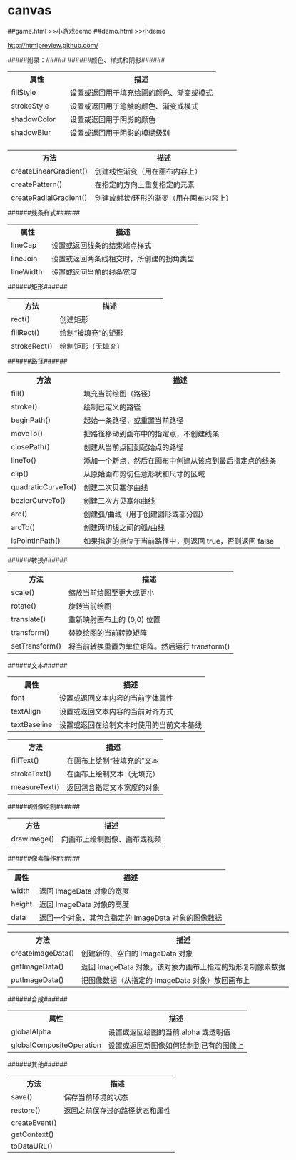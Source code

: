 # canvas
##game.html  >>小游戏demo
##demo.html  >>小demo

http://htmlpreview.github.com/



#####附录：#####
######颜色、样式和阴影######
<table class="dataintable" style="height: 160px; width: 1200px;">
<tbody>
<tr><th>属性</th><th>描述</th></tr>
<tr>
<td>fillStyle</td>
<td>设置或返回用于填充绘画的颜色、渐变或模式</td>
</tr>
<tr>
<td>strokeStyle</td>
<td>设置或返回用于笔触的颜色、渐变或模式</td>
</tr>
<tr>
<td>shadowColor</td>
<td>设置或返回用于阴影的颜色</td>
</tr>
<tr>
<td>shadowBlur</td>
<td>设置或返回用于阴影的模糊级别</td>
</tr>
<tr>
<td>shadowOffsetX</td>
<td>设置或返回阴影距形状的水平距离</td>
</tr>
<tr>
<td>shadowOffsetY</td>
<td>设置或返回阴影距形状的垂直距离</td>
</tr>
</tbody>
</table>
<table class="dataintable" style="height: 114px; width: 1200px;">
<tbody>
<tr><th>方法</th><th>描述</th></tr>
<tr>
<td>createLinearGradient()</td>
<td>创建线性渐变（用在画布内容上）</td>
</tr>
<tr>
<td>createPattern()</td>
<td>在指定的方向上重复指定的元素</td>
</tr>
<tr>
<td>createRadialGradient()</td>
<td>创建放射状/环形的渐变（用在画布内容上）</td>
</tr>
<tr>
<td>addColorStop()</td>
<td>规定渐变对象中的颜色和停止位置</td>
</tr>
</tbody>
</table>
<div>
######线条样式######
<table class="dataintable" style="height: 114px; width: 1200px;">
<tbody>
<tr><th>属性</th><th>描述</th></tr>
<tr>
<td>lineCap</td>
<td>设置或返回线条的结束端点样式</td>
</tr>
<tr>
<td>lineJoin</td>
<td>设置或返回两条线相交时，所创建的拐角类型</td>
</tr>
<tr>
<td>lineWidth</td>
<td>设置或返回当前的线条宽度</td>
</tr>
<tr>
<td>miterLimit</td>
<td>设置或返回最大斜接长度</td>
</tr>
</tbody>
</table>
</div>
<div>
######矩形######
<table class="dataintable" style="height: 114px; width: 1200px;">
<tbody>
<tr><th>方法</th><th>描述</th></tr>
<tr>
<td>rect()</td>
<td>创建矩形</td>
</tr>
<tr>
<td>fillRect()</td>
<td>绘制&ldquo;被填充&rdquo;的矩形</td>
</tr>
<tr>
<td>strokeRect()</td>
<td>绘制矩形（无填充）</td>
</tr>
<tr>
<td>clearRect()</td>
<td>在给定的矩形内清除指定的像素</td>
</tr>
</tbody>
</table>
</div>
<div>
######路径######
<table class="dataintable" style="width: 1200px;">
<tbody>
<tr><th>方法</th><th>描述</th></tr>
<tr>
<td>fill()</td>
<td>填充当前绘图（路径）</td>
</tr>
<tr>
<td>stroke()</td>
<td>绘制已定义的路径</td>
</tr>
<tr>
<td>beginPath()</td>
<td>起始一条路径，或重置当前路径</td>
</tr>
<tr>
<td>moveTo()</td>
<td>把路径移动到画布中的指定点，不创建线条</td>
</tr>
<tr>
<td>closePath()</td>
<td>创建从当前点回到起始点的路径</td>
</tr>
<tr>
<td>lineTo()</td>
<td>添加一个新点，然后在画布中创建从该点到最后指定点的线条</td>
</tr>
<tr>
<td>clip()</td>
<td>从原始画布剪切任意形状和尺寸的区域</td>
</tr>
<tr>
<td>quadraticCurveTo()</td>
<td>创建二次贝塞尔曲线</td>
</tr>
<tr>
<td>bezierCurveTo()</td>
<td>创建三次方贝塞尔曲线</td>
</tr>
<tr>
<td>arc()</td>
<td>创建弧/曲线（用于创建圆形或部分圆）</td>
</tr>
<tr>
<td>arcTo()</td>
<td>创建两切线之间的弧/曲线</td>
</tr>
<tr>
<td>isPointInPath()</td>
<td>如果指定的点位于当前路径中，则返回 true，否则返回 false</td>
</tr>
</tbody>
</table>
</div>
<div>
######转换######
<table class="dataintable" style="width: 1200px;">
<tbody>
<tr><th>方法</th><th>描述</th></tr>
<tr>
<td>scale()</td>
<td>缩放当前绘图至更大或更小</td>
</tr>
<tr>
<td>rotate()</td>
<td>旋转当前绘图</td>
</tr>
<tr>
<td>translate()</td>
<td>重新映射画布上的 (0,0) 位置</td>
</tr>
<tr>
<td>transform()</td>
<td>替换绘图的当前转换矩阵</td>
</tr>
<tr>
<td>setTransform()</td>
<td>将当前转换重置为单位矩阵。然后运行 transform()</td>
</tr>
</tbody>
</table>
</div>
<div>
######文本######
<table class="dataintable" style="width: 1200px;">
<tbody>
<tr><th>属性</th><th>描述</th></tr>
<tr>
<td>font</td>
<td>设置或返回文本内容的当前字体属性</td>
</tr>
<tr>
<td>textAlign</td>
<td>设置或返回文本内容的当前对齐方式</td>
</tr>
<tr>
<td>textBaseline</td>
<td>设置或返回在绘制文本时使用的当前文本基线</td>
</tr>
</tbody>
</table>
<table class="dataintable" style="width: 1200px;">
<tbody>
<tr><th>方法</th><th>描述</th></tr>
<tr>
<td>fillText()</td>
<td>在画布上绘制&ldquo;被填充的&rdquo;文本</td>
</tr>
<tr>
<td>strokeText()</td>
<td>在画布上绘制文本（无填充）</td>
</tr>
<tr>
<td>measureText()</td>
<td>返回包含指定文本宽度的对象</td>
</tr>
</tbody>
</table>
</div>
<div>
######图像绘制######
<table class="dataintable" style="width: 1200px;">
<tbody>
<tr><th>方法</th><th>描述</th></tr>
<tr>
<td>drawImage()</td>
<td>向画布上绘制图像、画布或视频</td>
</tr>
</tbody>
</table>
</div>
<div>
######像素操作######
<table class="dataintable" style="width: 1200px;">
<tbody>
<tr><th>属性</th><th>描述</th></tr>
<tr>
<td>width</td>
<td>返回 ImageData 对象的宽度</td>
</tr>
<tr>
<td>height</td>
<td>返回 ImageData 对象的高度</td>
</tr>
<tr>
<td>data</td>
<td>返回一个对象，其包含指定的 ImageData 对象的图像数据</td>
</tr>
</tbody>
</table>
<table class="dataintable" style="width: 1200px;">
<tbody>
<tr><th>方法</th><th>描述</th></tr>
<tr>
<td>createImageData()</td>
<td>创建新的、空白的 ImageData 对象</td>
</tr>
<tr>
<td>getImageData()</td>
<td>返回 ImageData 对象，该对象为画布上指定的矩形复制像素数据</td>
</tr>
<tr>
<td>putImageData()</td>
<td>把图像数据（从指定的 ImageData 对象）放回画布上</td>
</tr>
</tbody>
</table>
</div>
<div>
######合成######
<table class="dataintable" style="width: 1200px;">
<tbody>
<tr><th>属性</th><th>描述</th></tr>
<tr>
<td>globalAlpha</td>
<td>设置或返回绘图的当前 alpha 或透明值</td>
</tr>
<tr>
<td>globalCompositeOperation</td>
<td>设置或返回新图像如何绘制到已有的图像上</td>
</tr>
</tbody>
</table>
</div>
<div>
######其他######
<table class="dataintable" style="width: 1200px;">
<tbody>
<tr><th>方法</th><th>描述</th></tr>
<tr>
<td>save()</td>
<td>保存当前环境的状态</td>
</tr>
<tr>
<td>restore()</td>
<td>返回之前保存过的路径状态和属性</td>
</tr>
<tr>
<td>createEvent()</td>
<td>&nbsp;</td>
</tr>
<tr>
<td>getContext()</td>
<td>&nbsp;</td>
</tr>
<tr>
<td>toDataURL()</td>
<td>&nbsp;</td>
</tr>
</tbody>
</table>











